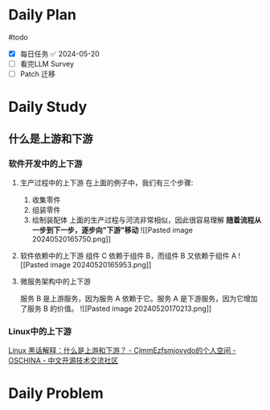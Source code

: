 # Daily Plan
#todo
- [x] 每日任务 ✅ 2024-05-20
- [ ] 看完LLM Survey
- [ ] Patch 迁移
# Daily Study
## 什么是上游和下游
### 软件开发中的上下游
1. 生产过程中的上下游
   在上面的例子中，我们有三个步骤:
	1. 收集零件
	2. 组装零件
	3. 绘制装配体
	上面的生产过程与河流非常相似，因此很容易理解 **随着流程从一步到下一步，逐步向"下游"移动**
![[Pasted image 20240520165750.png]]


2. 软件依赖中的上下游
   组件 C 依赖于组件 B，而组件 B 又依赖于组件 A
![[Pasted image 20240520165953.png]]

3. 微服务架构中的上下游

   服务 B 是上游服务，因为服务 A 依赖于它。服务 A 是下游服务，因为它增加了服务 B 的价值。
   ![[Pasted image 20240520170213.png]]
### Linux中的上下游
[Linux 黑话解释：什么是上游和下游？ - CjmmEzfsmjovydo的个人空间 - OSCHINA - 中文开源技术交流社区](https://my.oschina.net/emacs_c82f671/blog/11131174)

# Daily Problem
## 